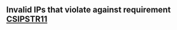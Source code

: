 ## Invalid IPs that violate against requirement [CSIPSTR11](https://dilcisboard.github.io/E-ARK-CSIP/specification/implementation/structure/#CSIPSTR11)
